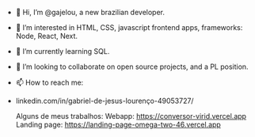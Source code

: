 - 👋 Hi, I’m @gajelou, a new brazilian developer.
- 👀 I’m interested in HTML, CSS, javascript frontend apps, frameworks: Node, React, Next.
- 🌱 I’m currently learning SQL.
- 💞️ I’m looking to collaborate on open source projects, and a PL position.
- 📫 How to reach me:
- linkedin.com/in/gabriel-de-jesus-lourenço-49053727/

  Alguns de meus trabalhos:
  Webapp: https://conversor-virid.vercel.app
  Landing page: https://landing-page-omega-two-46.vercel.app

<!---
gajelou/gajelou is a ✨ special ✨ repository because its `README.md` (this file) appears on your GitHub profile.
You can click the Preview link to take a look at your changes.
--->
